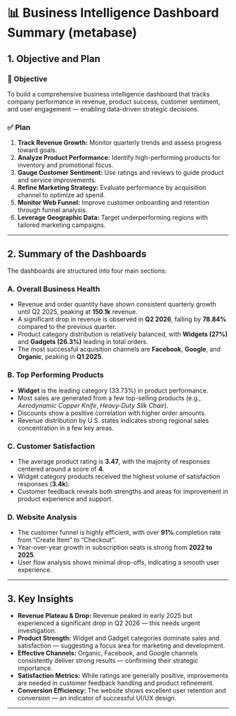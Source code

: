 # 📊 Business Intelligence Dashboard Summary (metabase)

## 1. Objective and Plan

### 🎯 Objective
To build a comprehensive business intelligence dashboard that tracks company performance in revenue, product success, customer sentiment, and user engagement — enabling data-driven strategic decisions.

### ✅ Plan
1. **Track Revenue Growth:** Monitor quarterly trends and assess progress toward goals.
2. **Analyze Product Performance:** Identify high-performing products for inventory and promotional focus.
3. **Gauge Customer Sentiment:** Use ratings and reviews to guide product and service improvements.
4. **Refine Marketing Strategy:** Evaluate performance by acquisition channel to optimize ad spend.
5. **Monitor Web Funnel:** Improve customer onboarding and retention through funnel analysis.
6. **Leverage Geographic Data:** Target underperforming regions with tailored marketing campaigns.

---

## 2. Summary of the Dashboards

The dashboards are structured into four main sections:

### A. Overall Business Health
- Revenue and order quantity have shown consistent quarterly growth until Q2 2025, peaking at **150.1k** revenue.
- A significant drop in revenue is observed in **Q2 2026**, falling by **78.84%** compared to the previous quarter.
- Product category distribution is relatively balanced, with **Widgets (27%)** and **Gadgets (26.3%)** leading in total orders.
- The most successful acquisition channels are **Facebook**, **Google**, and **Organic**, peaking in **Q1 2025**.

### B. Top Performing Products
- **Widget** is the leading category (33.73%) in product performance.
- Most sales are generated from a few top-selling products (e.g., *Aerodynamic Copper Knife*, *Heavy-Duty Silk Chair*).
- Discounts show a positive correlation with higher order amounts.
- Revenue distribution by U.S. states indicates strong regional sales concentration in a few key areas.

### C. Customer Satisfaction
- The average product rating is **3.47**, with the majority of responses centered around a score of **4**.
- Widget category products received the highest volume of satisfaction responses (**3.4k**).
- Customer feedback reveals both strengths and areas for improvement in product experience and support.

### D. Website Analysis
- The customer funnel is highly efficient, with over **91%** completion rate from “Create Item” to “Checkout”.
- Year-over-year growth in subscription seats is strong from **2022 to 2025**.
- User flow analysis shows minimal drop-offs, indicating a smooth user experience.

---

## 3. Key Insights

- **Revenue Plateau & Drop:** Revenue peaked in early 2025 but experienced a significant drop in Q2 2026 — this needs urgent investigation.
- **Product Strength:** Widget and Gadget categories dominate sales and satisfaction — suggesting a focus area for marketing and development.
- **Effective Channels:** Organic, Facebook, and Google channels consistently deliver strong results — confirming their strategic importance.
- **Satisfaction Metrics:** While ratings are generally positive, improvements are needed in customer feedback handling and product refinement.
- **Conversion Efficiency:** The website shows excellent user retention and conversion — an indicator of successful UI/UX design.

---



